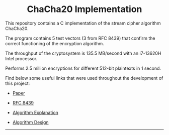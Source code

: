 <h1 align="center">ChaCha20 Implementation</h1>

This repository contains a C implementation of the stream cipher algorithm ChaCha20.

The program contains 5 test vectors (3 from RFC 8439) that confirm the correct functioning of the encryption algorithm.

The throughput of the cryptosystem is 135.5 MB/second with an i7-13620H Intel processor.

Performs 2.5 million encryptions for different 512-bit plaintexts in 1 second.

Find below some useful links that were used throughout the development of this project: 

- [Paper](https://cr.yp.to/chacha/chacha-20080120.pdf)

- [RFC 8439](https://www.rfc-editor.org/rfc/rfc8439#section-2.1.1)

- [Algorithm Explanation](https://musigma.blog/2021/02/06/chacha.html)
  
- [Algorithm Design](https://loup-vaillant.fr/tutorials/chacha20-design)

---

